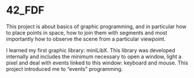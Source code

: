 # 42_FDF

This project is about basics of graphic programming, and in particular how
to place points in space, how to join them with segments and most importantly how to
observe the scene from a particular viewpoint.

I learned my first graphic library: miniLibX. This library was developed
internally and includes the minimum necessary to open a window, light a pixel and deal
with events linked to this window: keyboard and mouse. This project introduced me to
“events” programming.
